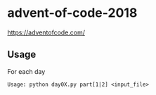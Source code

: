 # advent-of-code-2018
https://adventofcode.com/ 

## Usage
For each day
```
Usage: python day0X.py part[1|2] <input_file>
```
